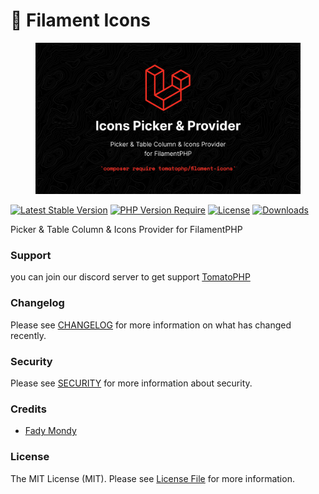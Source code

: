# 🦄 Filament Icons



<figure><img src="../../.gitbook/assets/3x1io-tomato-icons.jpg" alt=""><figcaption></figcaption></figure>

[![Latest Stable Version](https://camo.githubusercontent.com/5d1599a1a7d4ab4038c6a670bf8900ae1b7877a0d5caf3d68a0853dc74583e24/68747470733a2f2f706f7365722e707567782e6f72672f746f6d61746f7068702f66696c616d656e742d69636f6e732f76657273696f6e2e737667)](https://packagist.org/packages/tomatophp/filament-icons) [![PHP Version Require](https://camo.githubusercontent.com/ab4a84d8cc13db7fced584c9e6e64ed942916b62a36fb7418229613a80978d41/687474703a2f2f706f7365722e707567782e6f72672f746f6d61746f7068702f66696c616d656e742d69636f6e732f726571756972652f706870)](https://packagist.org/packages/tomatophp/filament-icons) [![License](https://camo.githubusercontent.com/a37eed519d1ba5335ff8fa04ffca943e6810e25a65269d6defbde102de22cac1/68747470733a2f2f706f7365722e707567782e6f72672f746f6d61746f7068702f66696c616d656e742d69636f6e732f6c6963656e73652e737667)](https://packagist.org/packages/tomatophp/filament-icons) [![Downloads](https://camo.githubusercontent.com/1f3343c89f7cc4f381420628749a27d656aff6e4bac0ff521c043f87f028445c/68747470733a2f2f706f7365722e707567782e6f72672f746f6d61746f7068702f66696c616d656e742d69636f6e732f642f746f74616c2e737667)](https://packagist.org/packages/tomatophp/filament-icons)

Picker & Table Column & Icons Provider for FilamentPHP

### Support

you can join our discord server to get support [TomatoPHP](https://discord.gg/Xqmt35Uh)

### Changelog

Please see [CHANGELOG](https://github.com/tomatophp/filament-icons/blob/master/CHANGELOG.md) for more information on what has changed recently.

### Security

Please see [SECURITY](https://github.com/tomatophp/filament-icons/blob/master/SECURITY.md) for more information about security.

### Credits

* [Fady Mondy](mailto:info@3x1.io)

### License

The MIT License (MIT). Please see [License File](https://github.com/tomatophp/filament-icons/blob/master/LICENSE.md) for more information.
